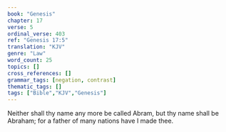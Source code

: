 ```yaml
---
book: "Genesis"
chapter: 17
verse: 5
ordinal_verse: 403
ref: "Genesis 17:5"
translation: "KJV"
genre: "Law"
word_count: 25
topics: []
cross_references: []
grammar_tags: [negation, contrast]
thematic_tags: []
tags: ["Bible","KJV","Genesis"]
---
```

Neither shall thy name any more be called Abram, but thy name shall be Abraham; for a father of many nations have I made thee.

